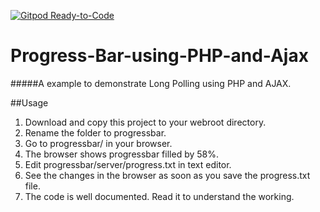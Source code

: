 [![Gitpod Ready-to-Code](https://img.shields.io/badge/Gitpod-Ready--to--Code-blue?logo=gitpod)](https://gitpod.io/#https://github.com/neelkanthk/Progress-Bar-using-PHP-and-Ajax) 

# Progress-Bar-using-PHP-and-Ajax

#####A example to demonstrate Long Polling using PHP and AJAX.

##Usage

1. Download and copy this project to your webroot directory.
2. Rename the folder to progressbar.
3. Go to progressbar/ in your browser.
4. The browser shows progressbar filled by 58%.
5. Edit progressbar/server/progress.txt in text editor.
6. See the changes in the browser as soon as you save the progress.txt file.
7. The code is well documented. Read it to understand the working.
